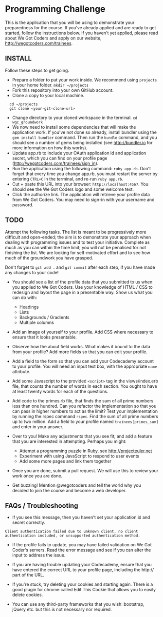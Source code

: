 
# Programming Challenge

This is the application that you will be using to demonstrate your preparedness for the course. If you've already applied and are ready to get started, follow the instructions below. If you haven't yet applied, please read about We Got Coders and apply on our website, http://wegotcoders.com/trainees.

## INSTALL

Follow these steps to get going.

* Prepare a folder to put your work inside. We recommend using ```projects``` in your home folder.
```mkdir ~/projects```
* Fork this repository into your own GitHub account.
* Clone a copy to your local machine.
```
  cd ~/projects
  git clone <your-git-clone-url>
```
* Change directory to your cloned workspace in the terminal. ```cd wgc_groundwork```
* We now need to install some dependencies that will make the application work. If you've not done so already, install bundler using the ```gem install bundler``` command. Then run the ```bundle``` command, and you should see a number of gems being installed (see http://bundler.io for more information on how this works).
* Update app.rb to include your OAuth application id and application secret,
which you can find on your profile page (http://wegotcoders.com/trainees/sign_in).
* Run the application using the following command: ```ruby app.rb```. Don't forget
that every time you change app.rb, you must restart the server by entering ```CTRL+C```
in the terminal, and re-run ```ruby app.rb```.
* Cut + paste this URL into your browser: ```http://localhost:4567```. You should see the We Got Coders logo and some welcome text.
* Click the authorize link. The application will retrieve your profile data from We Got Coders. You may need to sign-in with your username and password.

## TODO

Attempt the following tasks. The list is meant to be progressively more
difficult and open-ended; the aim is to demonstrate your approach when dealing with programming issues and to test your initiative. Complete as much as you can within the time limit; you will not be penalised for not finishing the list. We are looking for self-motivated effort and to see how much of the groundwork you have grasped.

Don't forget to ```git add .``` and ```git commit``` after each step, if you have made any changes to your code!

* You should see a list of the profile data that you submitted to us when you
applied to We Got Coders. Use your knowledge of HTML / CSS to redesign and
layout the page in a presentable way. Show us what you can do with:

    * Headings
    * Lists
    * Backgrounds / Gradients
    * Multiple columns

* Add an image of yourself to your profile. Add CSS where necessary to ensure that it looks presentable.

* Observe how the about field works. What makes it bound to the data from your profile? Add more fields so that you can edit your profile.

* Add a field to the form so that you can add your Codecademy account to
your profile. You will need an input text box, with the appropriate ```name``` attribute.

* Add some Javascript to the provided ```<script>``` tag in the views/index.erb file, that counts the number of words in each section. You ought to have at least twenty words for each of the questions.

* Add code to the primes.rb file, that finds the sum of all prime numbers less than one hundred. Can you refactor the implementation so that you can pass in higher numbers to act as the limit? Test your implementation by running the rspec command ```rspec```. Find the sum of all prime numbers up to two million. Add a field to your profile named ```trainees[primes_sum]``` and enter in your answer.

* Over to you! Make any adjustments that you see fit, and add a feature that you are interested in attempting. Perhaps you might:

    * Attempt a programming puzzle in Ruby, see http://projecteuler.net
    * Experiment with using JavaScript to respond to user events
    * Add some more pages and link them together

* Once you are done, submit a pull request. We will use this to review your work once you are done.

* Get buzzing! Mention @wegotcoders and tell the world why you decided to join the course and become a web developer.

## FAQs / Troubleshooting

* If you see this message, then you haven't set your application id and secret correctly.

```Client authentication failed due to unknown client, no client authentication included, or unsupported authentication method.```

* If the profile fails to update, you may have failed validation on We Got Coder's servers. Read the error message and see if you can alter the input to address the issue.

* If you are having trouble updating your Codecademy, ensure that you have entered the correct URL to your profile page, including the http:// part of the URL.

* If you're stuck, try deleting your cookies and starting again. There is a good plugin for chrome called Edit This Cookie that allows you to easily delete cookies.

* You can use any third-party frameworks that you wish: bootstrap, jQuery etc. but this is not necessary nor required.
